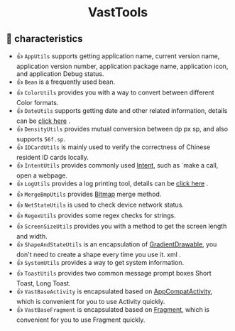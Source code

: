 <h1 align="center">VastTools</h1>

## 💫  characteristics

- 👍 `AppUtils` supports getting application name, current version name, application version number, application package name, application icon, and application Debug status.
- 👍 `Bean` is a frequently used bean.
- 👍 `ColorUtils` provides you with a way to convert between different Color formats.
- 👍 `DateUtils` supports getting date and other related information, details can be [click here](https://juejin.cn/post/7029336437493350407) .
- 👍 `DensityUtils` provides mutual conversion between dp px sp, and also supports `56f.sp`.
- 👍 `IDCardUtils` is mainly used to verify the correctness of Chinese resident ID cards locally.
- 👍 `IntentUtils` provides commonly used [Intent](https://developer.android.com/guide/components/intents-common?hl=zh-cn), such as `make a call, open a webpage.
- 👍 `LogUtils` provides a log printing tool, details can be [click here](https://juejin.cn/post/7027420579607248932) .
- 👍 `MergeBmpUtils` provides [Bitmap](https://developer.android.com/reference/kotlin/android/graphics/Bitmap?hl=en) merge method.
- 👍 `NetStateUtils` is used to check device network status.
- 👍 `RegexUtils` provides some regex checks for strings.
- 👍 `ScreenSizeUtils` provides you with a method to get the screen length and width.
- 👍 `ShapeAndStateUtils` is an encapsulation of [GradientDrawable](https://developer.android.google.cn/reference/android/graphics/drawable/GradientDrawable?hl=en), you don't need to create a shape every time you use it. xml .
- 👍 `SystemUtils` provides a way to get system information.
- 👍 `ToastUtils` provides two common message prompt boxes Short Toast, Long Toast.
- 👍 `VastBaseActivity` is encapsulated based on [AppCompatActivity](https://developer.android.com/reference/androidx/appcompat/app/AppCompatActivity), which is convenient for you to use Activity quickly.
- 👍 `VastBaseFragment` is encapsulated based on [Fragment](https://developer.android.com/reference/androidx/fragment/app/Fragment.html), which is convenient for you to use Fragment quickly.
